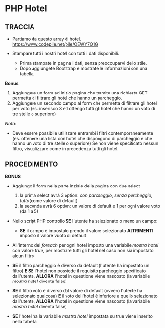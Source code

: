 # PHP Hotel

## TRACCIA

- Partiamo da questo array di hotel. https://www.codepile.net/pile/OEWY7Q1G

- Stampare tutti i nostri hotel con tutti i dati disponibili.
  - Prima stampate in pagina i dati, senza preoccuparvi dello stile.
  - Dopo aggiungete Bootstrap e mostrate le informazioni con una tabella.

**Bonus**

1. Aggiungere un form ad inizio pagina che tramite una richiesta GET permetta di filtrare gli hotel che hanno un parcheggio.
2. Aggiungere un secondo campo al form che permetta di filtrare gli hotel per voto (es. inserisco 3 ed ottengo tutti gli hotel che hanno un voto di tre stelle o superiore)

_Nota:_

- Deve essere possibile utilizzare entrambi i filtri contemporaneamente (es. ottenere una lista con hotel che dispongono di parcheggio e che hanno un voto di tre stelle o superiore)
  Se non viene specificato nessun filtro, visualizzare come in precedenza tutti gli hotel.

## PROCEDIMENTO

**BONUS**

- Aggiungo il form nella parte inziale della pagina con due select

  1. la prima select avrà 3 option: _con parcheggio_, _senza parcheggio_, _tutto_(come valore di default)
  2. la seconda avrà 6 option: un valore di default e 1 per ogni valore voto (da 1 a 5)

- Nello script PHP controllo **SE** l'utente ha selezionato o meno un campo:

  - **SE** il campo è impostato prendo il valore selezionato **ALTRIMENTI** imposto il valore vuoto di default

- All'interno del _foreach_ per ogni hotel imposto una variabile _mostra hotel_ con valore _true_, per mostrare tutti gli hotel nel caso non sia impostato alcun filtro
- **SE** il filtro parcheggio è diverso da default (l'utente ha impostato un filtro) **E SE** l'hotel non possiede il requisito parcheggio specificato dall'utente, **ALLORA** l'hotel in questione viene nascosto (la variabile _mostra hotel_ diventa false)

- **SE** il filtro voto è diverso dal valore di default (ovvero l'utente ha selezionato qualcosa) **E** il voto dell'hotel è inferiore a quello selezionato dall'utente, **ALLORA** l'hotel in questione viene nascosto (la variabile _mostra hotel_ diventa false)

- **SE** l'hotel ha la variabile _mostra hotel_ impostata su true viene inserito nella tabella

